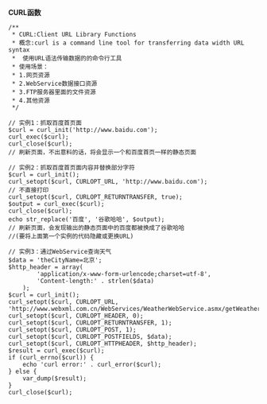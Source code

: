 **CURL函数**

    /**
     * CURL:Client URL Library Functions
     * 概念:curl is a command line tool for transferring data width URL syntax
     *  使用URL语法传输数据的的命令行工具
     * 使用场景：
     * 1.网页资源
     * 2.WebService数据接口资源
     * 3.FTP服务器里面的文件资源
     * 4.其他资源
     */
     
    // 实例1：抓取百度首页面
    $curl = curl_init('http://www.baidu.com');
    curl_exec($curl);
    curl_close($curl);
    // 刷新页面，不出意料的话，将会显示一个和百度首页一样的静态页面
     
    // 实例2：抓取百度首页面内容并替换部分字符
    $curl = curl_init();
    curl_setopt($curl, CURLOPT_URL, 'http://www.baidu.com');
    // 不直接打印
    curl_setopt($curl, CURLOPT_RETURNTRANSFER, true);
    $output = curl_exec($curl);
    curl_close($curl);
    echo str_replace('百度', '谷歌哈哈', $output);
    // 刷新页面，会发现输出的静态页面中的百度都被换成了谷歌哈哈
	//(要将上面第一个实例的代码隐藏或更换URL)
     
    // 实例3：通过WebService查询天气
    $data = 'theCityName=北京';
    $http_header = array(
			'application/x-www-form-urlencode;charset=utf-8', 
			'Content-length:' . strlen($data)
		);
    $curl = curl_init();
    curl_setopt($curl, CURLOPT_URL, 'http://www.webxml.com.cn/WebServices/WeatherWebService.asmx/getWeatherbyCityName');
    curl_setopt($curl, CURLOPT_HEADER, 0);
    curl_setopt($curl, CURLOPT_RETURNTRANSFER, 1);
    curl_setopt($curl, CURLOPT_POST, 1);
    curl_setopt($curl, CURLOPT_POSTFIELDS, $data);
    curl_setopt($curl, CURLOPT_HTTPHEADER, $http_header);
    $result = curl_exec($curl);
    if (curl_errno($curl)) {
    	echo 'curl error:' . curl_error($curl);
    } else {
    	var_dump($result);
    }
    curl_close($curl);
